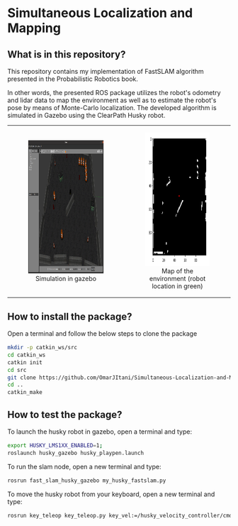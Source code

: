 # Simultaneous Localization and Mapping

## What is in this repository?

This repository contains my implementation of FastSLAM algorithm presented in the Probabilistic Robotics book. 

In other words, the presented ROS package utilizes the robot's odometry and lidar data to map the environment as well as to estimate the robot's pose by means of Monte-Carlo localization. The developed algorithm is simulated in Gazebo using the ClearPath Husky robot.


<!-- <table>
   <tr>
    <td> <img src="README_files/gazebo.png" width = 450px height = 300px ></td>
    <td><img src="README_files/map.png" width = 300px height = 300px></td>
   </tr> 
</table> -->

<style>
  figure {
    text-align: center;
  }
</style>

<table>
  <tr>
    <td>
      <figure>
        <img src="README_files/gazebo.png" width="450px" height="300px">
        <figcaption>Simulation in gazebo</figcaption>
      </figure>
    </td>
    <td>
      <figure>
        <img src="README_files/map.png" width="300px" height="300px">
        <figcaption>Map of the environment (robot location in green)</figcaption>
      </figure>
    </td>
  </tr>
</table>




## How to install the package?

Open a terminal and follow the below steps to clone the package

```bash
mkdir -p catkin_ws/src
cd catkin_ws
catkin init
cd src
git clone https://github.com/OmarJItani/Simultaneous-Localization-and-Mapping.git
cd ..
catkin_make
```

## How to test the package?

To launch the husky robot in gazebo, open a terminal and type:

```bash
export HUSKY_LMS1XX_ENABLED=1;
roslaunch husky_gazebo husky_playpen.launch
```

To run the slam node, open a new terminal and type:

```bash
rosrun fast_slam_husky_gazebo my_husky_fastslam.py
```

To move the husky robot from your keyboard, open a new terminal and type:

```bash
rosrun key_teleop key_teleop.py key_vel:=/husky_velocity_controller/cmd_vel
```